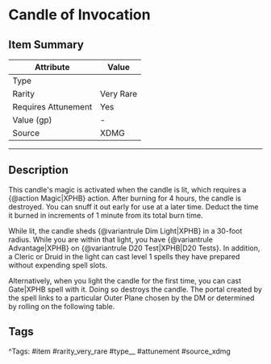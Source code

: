 # Candle of Invocation

## Item Summary

| Attribute            | Value                        |
|----------------------|------------------------------|
| Type                 |   |
| Rarity               | Very Rare             |
| Requires Attunement  | Yes                |
| Value (gp)           | -    |
| Source               | XDMG |

---

## Description

This candle's magic is activated when the candle is lit, which requires a {@action Magic|XPHB} action. After burning for 4 hours, the candle is destroyed. You can snuff it out early for use at a later time. Deduct the time it burned in increments of 1 minute from its total burn time.

While lit, the candle sheds {@variantrule Dim Light|XPHB} in a 30-foot radius. While you are within that light, you have {@variantrule Advantage|XPHB} on {@variantrule D20 Test|XPHB|D20 Tests}. In addition, a Cleric or Druid in the light can cast level 1 spells they have prepared without expending spell slots.

Alternatively, when you light the candle for the first time, you can cast Gate|XPHB spell with it. Doing so destroys the candle. The portal created by the spell links to a particular Outer Plane chosen by the DM or determined by rolling on the following table.

## Tags

^Tags: #item #rarity_very_rare #type__ #attunement #source_xdmg